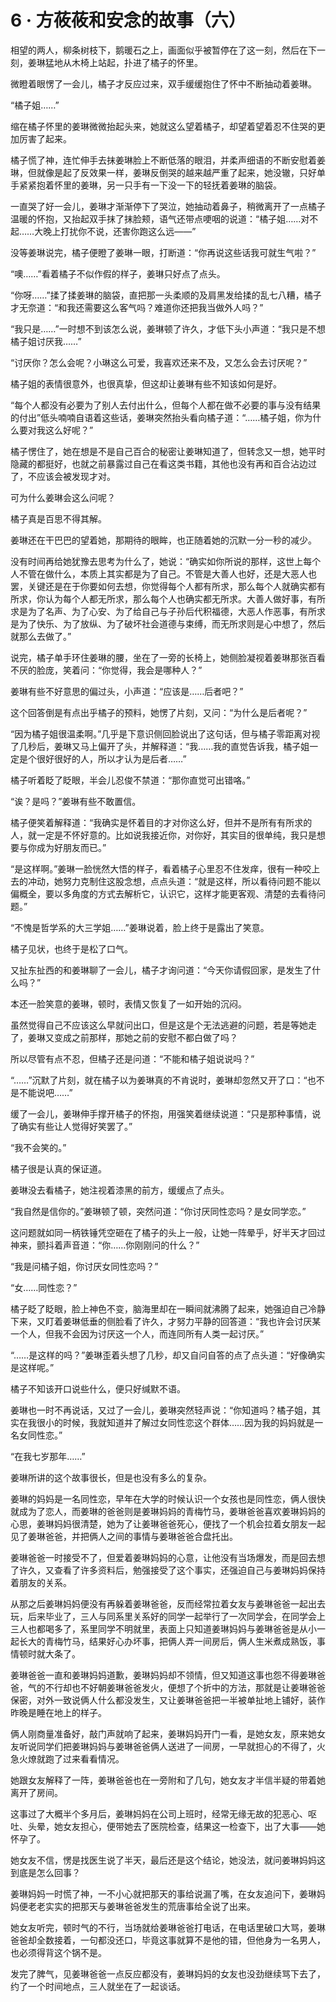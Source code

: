 # 6 · 方莜莜和安念的故事（六）

相望的两人，柳条树枝下，鹅暖石之上，画面似乎被暂停在了这一刻，然后在下一刻，姜琳猛地从木椅上站起，扑进了橘子的怀里。

微瞪着眼愣了一会儿，橘子才反应过来，双手缓缓抱住了怀中不断抽动着姜琳。

“橘子姐……”

缩在橘子怀里的姜琳微微抬起头来，她就这么望着橘子，却望着望着忍不住哭的更加厉害了起来。

橘子慌了神，连忙伸手去抹姜琳脸上不断低落的眼泪，并柔声细语的不断安慰着姜琳，但就像是起了反效果一样，姜琳反倒哭的越来越严重了起来，她没辙，只好单手紧紧抱着怀里的姜琳，另一只手有一下没一下的轻抚着姜琳的脑袋。

一直哭了好一会儿，姜琳才渐渐停下了哭泣，她抽动着鼻子，稍微离开了一点橘子温暖的怀抱，又抬起双手抹了抹脸颊，语气还带点哽咽的说道：“橘子姐……对不起……大晚上打扰你不说，还害你跑这么远——”

没等姜琳说完，橘子便瞪了姜琳一眼，打断道：“你再说这些话我可就生气啦？”

“噢……”看着橘子不似作假的样子，姜琳只好点了点头。

“你呀……”揉了揉姜琳的脑袋，直把那一头柔顺的及肩黑发给揉的乱七八糟，橘子才无奈道：“和我还需要这么客气吗？难道你还把我当做外人吗？”

“我只是……”一时想不到该怎么说，姜琳顿了许久，才低下头小声道：“我只是不想橘子姐讨厌我……”

“讨厌你？怎么会呢？小琳这么可爱，我喜欢还来不及，又怎么会去讨厌呢？”

橘子姐的表情很意外，也很真挚，但这却让姜琳有些不知该如何是好。

“每个人都没有必要为了别人去付出什么，但每个人都在做不必要的事与没有结果的付出”低头喃喃自语着这些话，姜琳突然抬头看向橘子道：“……橘子姐，你为什么要对我这么好呢？”

橘子愣住了，她在想是不是自己百合的秘密让姜琳知道了，但转念又一想，她平时隐藏的都挺好，也就之前暴露过自己在看这类书籍，其他也没有再和百合沾边过了，不应该会被发现才对。

可为什么姜琳会这么问呢？

橘子真是百思不得其解。

姜琳还在干巴巴的望着她，那期待的眼眸，也正随着她的沉默一分一秒的减少。

没有时间再给她犹豫去思考为什么了，她说：“确实如你所说的那样，这世上每个人不管在做什么，本质上其实都是为了自己。不管是大善人也好，还是大恶人也罢，关键还是在于你要如何去想，你觉得每个人都有所求，那么每个人就确实都有所求，你认为每个人都无所求，那么每个人也确实都无所求。大善人做好事，有所求是为了名声、为了心安、为了给自己与子孙后代积福德，大恶人作恶事，有所求是为了快乐、为了放纵、为了破坏社会道德与束缚，而无所求则是心中想了，然后就那么去做了。”

说完，橘子单手环住姜琳的腰，坐在了一旁的长椅上，她侧脸凝视着姜琳那张百看不厌的脸庞，笑着问：“你觉得，我会是哪种人？”

姜琳有些不好意思的偏过头，小声道：“应该是……后者吧？”

这个回答倒是有点出乎橘子的预料，她愣了片刻，又问：“为什么是后者呢？”

“因为橘子姐很温柔啊。”几乎是下意识侧回脸说出了这句话，但与橘子零距离对视了几秒后，姜琳又马上偏开了头，并解释道：“我……我的直觉告诉我，橘子姐一定是个很好很好的人，所以才认为是后者……”

橘子听着眨了眨眼，半会儿忍俊不禁道：“那你直觉可出错咯。”

“诶？是吗？”姜琳有些不敢置信。

橘子便笑着解释道：“我确实是怀着目的才对你这么好，但并不是所有有所求的人，就一定是不怀好意的。比如说我接近你，对你好，其实目的很单纯，我只是想要与你成为好朋友而已。”

“是这样啊。”姜琳一脸恍然大悟的样子，看着橘子心里忍不住发痒，很有一种咬上去的冲动，她努力克制住这股念想，点点头道：“就是这样，所以看待问题不能以偏概全，要以多角度的方式去解析它，认识它，这样才能更客观、清楚的去看待问题。”

“不愧是哲学系的大三学姐……”姜琳说着，脸上终于是露出了笑意。

橘子见状，也终于是松了口气。

又扯东扯西的和姜琳聊了一会儿，橘子才询问道：“今天你请假回家，是发生了什么吗？”

本还一脸笑意的姜琳，顿时，表情又恢复了一如开始的沉闷。

虽然觉得自己不应该这么早就问出口，但是这是个无法逃避的问题，若是等她走了，姜琳又变成之前那样，那她之前的安慰不都白做了吗？

所以尽管有点不忍，但橘子还是问道：“不能和橘子姐说说吗？”

“……”沉默了片刻，就在橘子以为姜琳真的不肯说时，姜琳却忽然又开了口：“也不是不能说吧……”

缓了一会儿，姜琳伸手撑开橘子的怀抱，用强笑着继续说道：“只是那种事情，说了确实有些让人觉得好笑罢了。”

“我不会笑的。”

橘子很是认真的保证道。

姜琳没去看橘子，她注视着漆黑的前方，缓缓点了点头。

“我自然是信你的。”姜琳顿了顿，突然问道：“你讨厌同性恋吗？是女同学恋。”

这问题就如同一柄铁锤凭空砸在了橘子的头上一般，让她一阵晕乎，好半天才回过神来，颤抖着声音道：“你……你刚刚问的什么？”

“我是问橘子姐，你讨厌女同性恋吗？”

“女……同性恋？”

橘子眨了眨眼，脸上神色不变，脑海里却在一瞬间就沸腾了起来，她强迫自己冷静下来，又盯着姜琳低垂的侧脸看了许久，才努力平静的回答道：“我也许会讨厌某一个人，但我不会因为讨厌这一个人，而连同所有人类一起讨厌。”

“……是这样的吗？”姜琳歪着头想了几秒，却又自问自答的点了点头道：“好像确实是这样呢。”

橘子不知该开口说些什么，便只好缄默不语。

姜琳也一时不再说话，又过了一会儿，姜琳突然轻声说：“你知道吗？橘子姐，其实在我很小的时候，我就知道并了解过女同性恋这个群体……因为我的妈妈就是一名女同性恋。”

“在我七岁那年……”

姜琳所讲的这个故事很长，但是也没有多么的复杂。

姜琳的妈妈是一名同性恋，早年在大学的时候认识一个女孩也是同性恋，俩人很快就成为了恋人，而姜琳的爸爸则是姜琳妈妈的青梅竹马，姜琳爸爸喜欢姜琳妈妈的心思，姜琳妈妈很清楚，她为了让姜琳爸爸死心，便找了一个机会拉着女朋友一起见了姜琳爸爸，并把俩人之间的事情与姜琳爸爸合盘托出。

姜琳爸爸一时接受不了，但爱着姜琳妈妈的心意，让他没有当场爆发，而是回去想了许久，又查看了许多资料后，勉强接受了这个事实，还强迫自己与姜琳妈妈保持着朋友的关系。

从那之后姜琳妈妈便没有再躲着姜琳爸爸，反而经常拉着女友与姜琳爸爸一起出去玩，后来毕业了，三人与同系里关系好的同学一起举行了一次同学会，在同学会上三人也都喝多了，系里同学不明就里，表面上只知道姜琳妈妈与姜琳爸爸是从小一起长大的青梅竹马，结果好心办坏事，把俩人弄一间房后，俩人生米煮成熟饭，事情顿时就大条了。

姜琳爸爸一直和姜琳妈妈道歉，姜琳妈妈却不领情，但又知道这事也怨不得姜琳爸爸，气的不行却也不好朝姜琳爸爸发火，便想了个折中的方法，那就是让姜琳爸爸保密，对外一致说俩人什么都没发生，又让姜琳爸爸把一半被单扯地上铺好，装作昨晚是睡在地上的样子。

俩人刚商量准备好，敲门声就响了起来，姜琳妈妈开门一看，是她女友，原来她女友听说同学们把姜琳妈妈与姜琳爸爸俩人送进了一间房，一早就担心的不得了，火急火燎就跑了过来看看情况。

她跟女友解释了一阵，姜琳爸爸也在一旁附和了几句，她女友才半信半疑的带着她离开了房间。

这事过了大概半个多月后，姜琳妈妈在公司上班时，经常无缘无故的犯恶心、呕吐、头晕，她女友担心，便带她去了医院检查，结果这一检查下，出了大事——她怀孕了。

她女友不信，愣是找医生说了半天，最后还是这个结论，她没法，就问姜琳妈妈这到底是怎么回事？

姜琳妈妈一时慌了神，一不小心就把那天的事给说漏了嘴，在女友追问下，姜琳妈妈便老老实实的把那天与姜琳爸爸发生的荒唐事给全说了出来。

她女友听完，顿时气的不行，当场就给姜琳爸爸打电话，在电话里破口大骂，姜琳爸爸却全数接着，一句都没还口，毕竟这事就算不是他的错，但他身为一名男人，也必须得背这个锅不是。

发完了脾气，见姜琳爸爸一点反应都没有，姜琳妈妈的女友也没劲继续骂下去了，约了一个时间地点，三人就坐在了一起谈话。
